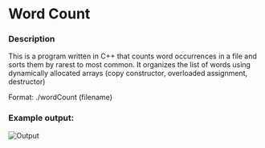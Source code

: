 # Word Count
### Description
This is a program written in C++ that counts word occurrences in a file and sorts them by rarest to most common.
It organizes the list of words using dynamically allocated arrays (copy constructor, overloaded assignment, destructor)

Format: ./wordCount (filename)

### Example output:

![Output](https://i.imgur.com/9wbQYGo.png)
